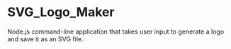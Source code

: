 # SVG_Logo_Maker
Node.js command-line application that takes user input to generate a logo and save it as an SVG file.
